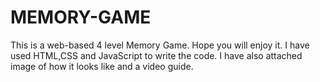 # MEMORY-GAME
This is a web-based 4 level Memory Game. Hope you will enjoy it. I have used HTML,CSS and JavaScript to write the code. I have also attached image of how it looks like and a video guide.
